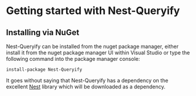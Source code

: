 # Getting started with Nest-Queryify

## Installing via NuGet

Nest-Queryify can be installed from the nuget package manager, either install it from the nuget package manager UI within Visual Studio or type the following command into the package manager console:

```
install-package Nest-Queryify
```

It goes without saying that Nest-Queryify has a dependency on the excellent [Nest](http://nest.azurewebsites.net) library which will be downloaded as a dependency.
